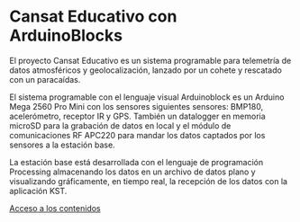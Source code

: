 # Cansat Educativo con ArduinoBlocks
El proyecto Cansat Educativo es un sistema programable para telemetría de datos atmosféricos y geolocalización, lanzado por un cohete y rescatado con un paracaídas.

El sistema programable con el lenguaje visual Arduinoblock es un Arduino Mega 2560 Pro Mini con los sensores siguientes sensores: BMP180, acelerómetro, receptor IR y GPS. También un datalogger en memoria microSD para la grabación de datos en local y el módulo de comunicaciones RF APC220 para mandar los datos captados por los sensores a la estación base.

La estación base está desarrollada con el lenguaje de programación Processing almacenando los datos en un archivo de datos plano y visualizando gráficamente, en tiempo real, la recepción de los datos con la aplicación KST. 

[Acceso a los contenidos](https://leobotmanuel.github.io/cansat-educativo/)
